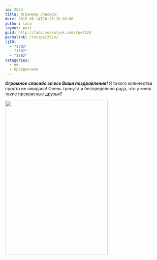 ```yaml
---
id: 2524
title: Огромное спасибо!
date: 2010-06-14T20:23:26-08:00
author: lana
layout: post
guid: http://lana.moskalyuk.com/?p=2524
permalink: /recipe/2524/
ljID:
  - "1302"
  - "1302"
  - "1302"
categories:
  - жж
  - Праздничное
---
```

_**Огромное спасибо за все Ваши поздравления!**_ Я такого количества просто не ожидала! Очень тронута и беспредельно рада, что у меня такие прекрасные друзья!!

<img loading="lazy" class="alignnone" title="just me" src="http://farm5.static.flickr.com/4057/4701619177_e257cd991f.jpg" alt="" width="333" height="500" />
